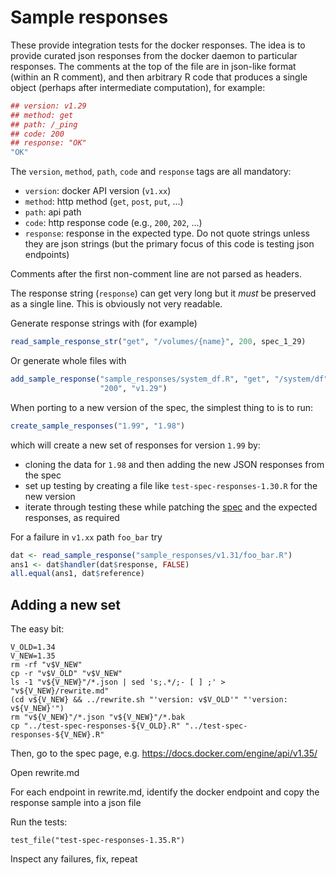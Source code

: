 # Sample responses

These provide integration tests for the docker responses.  The idea is to provide curated json responses from the docker daemon to particular responses.  The comments at the top of the file are in json-like format (within an R comment), and then arbitrary R code that produces a single object (perhaps after intermediate computation), for example:

```r
## version: v1.29
## method: get
## path: /_ping
## code: 200
## response: "OK"
"OK"
```

The `version`, `method`, `path`, `code` and `response` tags are all mandatory:

* `version`: docker API version (`v1.xx`)
* `method`: http method (`get`, `post`, `put`, ...)
* `path`: api path
* `code`: http response code (e.g., `200`, `202`, ...)
* `response`: response in the expected type.  Do not quote strings unless they are json strings (but the primary focus of this code is testing json endpoints)

Comments after the first non-comment line are not parsed as headers.

The response string (`response`) can get very long but it _must_ be preserved as a single line.  This is obviously not very readable.

Generate response strings with (for example)

```r
read_sample_response_str("get", "/volumes/{name}", 200, spec_1_29)
```

Or generate whole files with

``` r
add_sample_response("sample_responses/system_df.R", "get", "/system/df",
                    "200", "v1.29")
```

When porting to a new version of the spec, the simplest thing to is to run:

``` r
create_sample_responses("1.99", "1.98")
```

which will create a new set of responses for version `1.99` by:
* cloning the data for `1.98` and then adding the new JSON responses from the spec
* set up testing by creating a file like `test-spec-responses-1.30.R` for the new version
* iterate through testing these while patching the [spec](../../../inst/spec/patch.yaml) and the expected responses, as required

For a failure in `v1.xx` path `foo_bar` try

```r
dat <- read_sample_response("sample_responses/v1.31/foo_bar.R")
ans1 <- dat$handler(dat$response, FALSE)
all.equal(ans1, dat$reference)
```

## Adding a new set

The easy bit:

```
V_OLD=1.34
V_NEW=1.35
rm -rf "v$V_NEW"
cp -r "v$V_OLD" "v$V_NEW"
ls -1 "v${V_NEW}"/*.json | sed 's;.*/;- [ ] ;' > "v${V_NEW}/rewrite.md"
(cd v${V_NEW} && ../rewrite.sh "'version: v$V_OLD'" "'version: v${V_NEW}'")
rm "v${V_NEW}"/*.json "v${V_NEW}"/*.bak
cp "../test-spec-responses-${V_OLD}.R" "../test-spec-responses-${V_NEW}.R"
```

Then, go to the spec page, e.g. https://docs.docker.com/engine/api/v1.35/

Open rewrite.md

For each endpoint in rewrite.md, identify the docker endpoint and copy the response sample into a json file

Run the tests:

```
test_file("test-spec-responses-1.35.R")
```

Inspect any failures, fix, repeat
